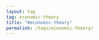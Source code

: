 ```yaml
---
layout: tag
tag: economic-theory
title: "#economic-theory"
permalink: /tags/economic-theory/
---
```

